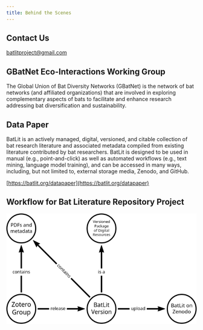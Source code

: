 ```yaml
---
title: Behind the Scenes
---
```


## Contact Us

[batlitproject@gmail.com](mailto:batlitproject@gmail.com)

## GBatNet Eco-Interactions Working Group

The Global Union of Bat Diversity Networks (GBatNet) is the network of bat networks (and affiliated organizations) that are involved in exploring complementary aspects of bats to facilitate and enhance research addressing bat diversification and sustainability. 

## Data Paper

BatLit is an actively managed, digital, versioned, and citable collection of bat research literature and associated metadata compiled from existing literature contributed by bat researchers. BatLit is designed to be used in manual (e.g., point-and-click) as well as automated workflows (e.g., text mining, language model training), and can be accessed in many ways, including, but not limited to, external storage media, Zenodo, and GitHub.  

[https://batlit.org/datapaper](https://batlit.org/datapaper)

## Workflow for Bat Literature Repository Project 

![](assets/batlit-components.png)

